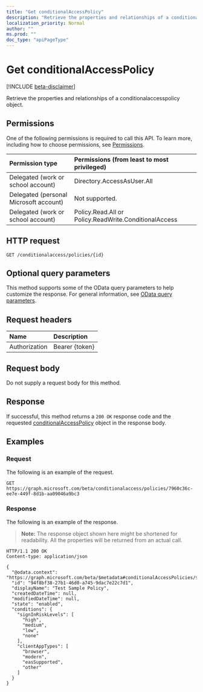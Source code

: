 ```yaml
---
title: "Get conditionalAccessPolicy"
description: "Retrieve the properties and relationships of a conditionalaccesspolicy object."
localization_priority: Normal
author: ""
ms.prod: ""
doc_type: "apiPageType"
---
```


# Get conditionalAccessPolicy

[!INCLUDE [beta-disclaimer](../../includes/beta-disclaimer.md)]

Retrieve the properties and relationships of a conditionalaccesspolicy object.

## Permissions

One of the following permissions is required to call this API. To learn more, including how to choose permissions, see [Permissions](/graph/permissions-reference).

| Permission type                        | Permissions (from least to most privileged) |
|:---------------------------------------|:--------------------------------------------|
| Delegated (work or school account) | Directory.AccessAsUser.All |
| Delegated (personal Microsoft account) | Not supported. |
| Delegated (work or school account) | Policy.Read.All or Policy.ReadWrite.ConditionalAccess |

## HTTP request

<!-- { "blockType": "ignored" } -->

```http
GET /conditionalaccess/policies/{id}
```

## Optional query parameters

This method supports some of the OData query parameters to help customize the response. For general information, see [OData query parameters](/graph/query-parameters).

## Request headers

| Name      |Description|
|:----------|:----------|
| Authorization | Bearer {token} |

## Request body

Do not supply a request body for this method.

## Response

If successful, this method returns a `200 OK` response code and the requested [conditionalAccessPolicy](../resources/conditionalaccesspolicy.md) object in the response body.

## Examples

### Request

The following is an example of the request.
<!-- {
  "blockType": "request",
  "name": "get_conditionalaccesspolicy"
}-->

```http
GET https://graph.microsoft.com/beta/conditionalaccess/policies/7960c36c-ee7e-449f-8d1b-aa09046a9bc3
```

### Response

The following is an example of the response.

> **Note:** The response object shown here might be shortened for readability. All the properties will be returned from an actual call.

<!-- {
  "blockType": "response",
  "truncated": true,
  "@odata.type": "microsoft.graph.conditionalAccessPolicy"
} -->

```http
HTTP/1.1 200 OK
Content-type: application/json

{
  "@odata.context": "https://graph.microsoft.com/beta/$metadata#conditionalAccessPolicies/$entity",
  "id": "94f8bf38-27b1-46d0-a745-9dac7e22c7d1",
  "displayName": "Test Sample Policy",
  "createdDateTime": null,
  "modifiedDateTime": null,
  "state": "enabled",
  "conditions": {
    "signInRiskLevels": [
      "high",
      "medium",
      "low",
      "none"
    ],
    "clientAppTypes": [
      "browser",
      "modern",
      "easSupported",
      "other"
    ]
  }
}
```

<!-- uuid: 16cd6b66-4b1a-43a1-adaf-3a886856ed98
2019-02-04 14:57:30 UTC -->
<!-- {
  "type": "#page.annotation",
  "description": "Get conditionalAccessPolicy",
  "keywords": "",
  "section": "documentation",
  "tocPath": ""
}-->